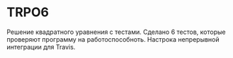 # TRPO6
Решение квадратного уравнения с тестами. Сделано 6 тестов, которые проверяют программу на работоспособноть. Настрока непрерывной интеграции для Travis.
